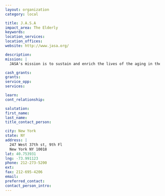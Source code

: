 ```yaml
---
layout: organization
category: local

title: J.A.S.A
impact_area: The Elderly
keywords: 
location_services: 
location_offices: 
website: http://www.jasa.org/

description: 
mission: |
  JASA's mission is to sustain and enrich the lives of the aging in the New York metropolitan area so that they can remain in the community with dignity and autonomy.

cash_grants: 
grants: 
service_opp: 
services: 

learn: 
cont_relationship: 

salutation: 
first_name: 
last_name: 
title_contact_person: 

city: New York
state: NY
address: |
  247 West 37th st, 9th Fl  
  New York NY 10018
lat: 40.753931
lng: -73.991123
phone: 212-273-5200
ext: 
fax: 212-695-4206
email: 
preferred_contact: 
contact_person_intro: 
---
```

